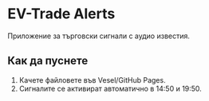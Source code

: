 # EV-Trade Alerts

Приложение за търговски сигнали с аудио известия.

## Как да пуснете
1. Качете файловете във Vesel/GitHub Pages.
2. Сигналите се активират автоматично в 14:50 и 19:50.
